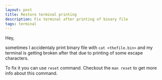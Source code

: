 ```yaml
---
layout: post
title: Restore terminal printing
description: Fix terminal after printing of binary file
tags: terminal
---
```


Hey,

sometimes I accidentaly print binary file with `cat <thefile.bin>` and my
terminal is getting broken after that due to printing of some escape characters.

To fix it you can use `reset` command. Checkout the `man reset` to get more info about this command.
